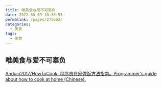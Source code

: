 ```yaml
---
title: 唯美食与爱不可辜负
date: 2022-03-09 10:38:55
permalink: /pages/2756b2/
categories:
  - 美食
tags:
  - 美食
---
```

## 唯美食与爱不可辜负

[Anduin2017/HowToCook: 程序员在家做饭方法指南。Programmer's guide about how to cook at home (Chinese).](https://github.com/Anduin2017/HowToCook)